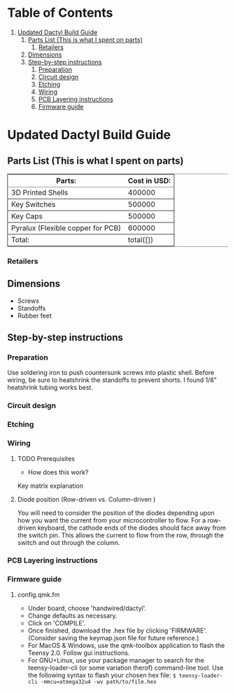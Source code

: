
# Table of Contents

1.  [Updated Dactyl Build Guide](#orgecd9f79)
    1.  [Parts List (This is what I spent on parts)](#org7b01345)
        1.  [Retailers](#org2734fde)
    2.  [Dimensions](#org0b907c5)
    3.  [Step-by-step instructions](#orgf40a8c6)
        1.  [Preparation](#org481380b)
        2.  [Circuit design](#org4f69011)
        3.  [Etching](#org5adb96f)
        4.  [Wiring](#orgff64ab8)
        5.  [PCB Layering instructions](#orgd2044b0)
        6.  [Firmware guide](#org033196a)



<a id="orgecd9f79"></a>

# Updated Dactyl Build Guide


<a id="org7b01345"></a>

## Parts List (This is what I spent on parts)

<table border="2" cellspacing="0" cellpadding="6" rules="groups" frame="hsides">


<colgroup>
<col  class="org-left" />

<col  class="org-right" />
</colgroup>
<thead>
<tr>
<th scope="col" class="org-left">Parts:</th>
<th scope="col" class="org-right">Cost in USD:</th>
</tr>
</thead>

<tbody>
<tr>
<td class="org-left">3D Printed Shells</td>
<td class="org-right">400000</td>
</tr>
</tbody>

<tbody>
<tr>
<td class="org-left">Key Switches</td>
<td class="org-right">500000</td>
</tr>
</tbody>

<tbody>
<tr>
<td class="org-left">Key Caps</td>
<td class="org-right">500000</td>
</tr>
</tbody>

<tbody>
<tr>
<td class="org-left">Pyralux (Flexible copper for PCB)</td>
<td class="org-right">600000</td>
</tr>
</tbody>

<tbody>
<tr>
<td class="org-left">Total:</td>
<td class="org-right">total([])</td>
</tr>
</tbody>
</table>


<a id="org2734fde"></a>

### Retailers


<a id="org0b907c5"></a>

## Dimensions

-   Screws
-   Standoffs
-   Rubber feet


<a id="orgf40a8c6"></a>

## Step-by-step instructions


<a id="org481380b"></a>

### Preparation

Use soldering iron to push countersunk screws into plastic shell.
Before wiring, be sure to heatshrink the standoffs to prevent shorts. I found 1/8"
heatshrink tubing works best.


<a id="org4f69011"></a>

### Circuit design


<a id="org5adb96f"></a>

### Etching


<a id="orgff64ab8"></a>

### Wiring

1.  TODO Prerequisites

    -   How does this work?
    
    Key matrix explanation

2.  Diode position (Row-driven vs. Column-driven )

    You will need to consider the position of the diodes depending upon how you want
    the current from your microcontroller to flow.
    For a row-driven keyboard, the cathode ends of the diodes should face away from the switch pin. This
    allows the current to flow from the row, through the switch and out through the column.


<a id="orgd2044b0"></a>

### PCB Layering instructions


<a id="org033196a"></a>

### Firmware guide

1.  config.qmk.fm

    -   Under board, choose 'handwired/dactyl'.
    -   Change defaults as necessary.
    -   Click on 'COMPILE'.
    -   Once finished, download the .hex file by clicking 'FIRMWARE'. (Consider saving the keymap.json file for future reference.)
    -   For MacOS & Windows, use the qmk-toolbox application to flash the Teensy 2.0. Follow gui instructions.
    -   For GNU+Linux, use your package manager to search for the teensy-loader-cli
        (or some variation therof) command-line tool. Use the following syntax to
        flash your chosen hex file: `$ teensy-loader-cli -mmcu=atmega32u4 -wv path/to/file.hex`

